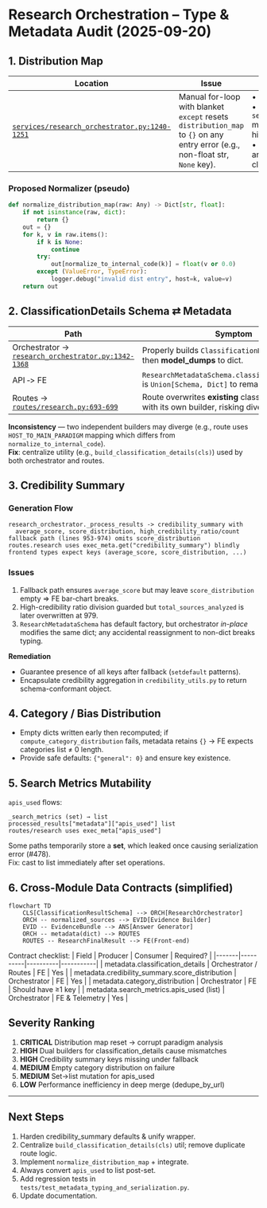 # Research Orchestration – Type & Metadata Audit (2025-09-20)

## 1. Distribution Map

| Location | Issue | Impact | Recommendation |
|----------|-------|--------|----------------|
| [`services/research_orchestrator.py:1240-1251`](four-hosts-app/backend/services/research_orchestrator.py:1240) | Manual for-loop with blanket `except` resets `distribution_map` to `{}` on any entry error (e.g., non-float str, `None` key). | • `margin` → 0.0<br>• `secondary_confidence` missing → front-end hides bar-chart<br>• Downstream analytics mis-classify paradigm fit. | Introduce `utils.normalize_distribution_map(raw)` (draft exists in `docs/research_fixes_summary.md`). Replace manual block; add unit test. |

### Proposed Normalizer (pseudo)

```python
def normalize_distribution_map(raw: Any) -> Dict[str, float]:
    if not isinstance(raw, dict):
        return {}
    out = {}
    for k, v in raw.items():
        if k is None:
            continue
        try:
            out[normalize_to_internal_code(k)] = float(v or 0.0)
        except (ValueError, TypeError):
            logger.debug("invalid dist entry", host=k, value=v)
    return out
```

## 2. ClassificationDetails Schema ⇄ Metadata

| Path | Symptom |
|------|---------|
| Orchestrator → [`research_orchestrator.py:1342-1368`](four-hosts-app/backend/services/research_orchestrator.py:1342) | Properly builds `ClassificationDetailsSchema` then **model_dumps** to dict. |
| API ‑> FE | `ResearchMetadataSchema.classification_details` is `Union[Schema, Dict]` to remain lenient. |
| Routes → [`routes/research.py:693-699`](four-hosts-app/backend/routes/research.py:693) | Route overwrites **existing** classification_details with its own builder, risking divergence. |

**Inconsistency** — two independent builders may diverge (e.g., route uses `HOST_TO_MAIN_PARADIGM` mapping which differs from `normalize_to_internal_code`).  
**Fix**: centralize utility (e.g., `build_classification_details(cls)`) used by both orchestrator and routes.

## 3. Credibility Summary

### Generation Flow
```
research_orchestrator._process_results -> credibility_summary with
  average_score, score_distribution, high_credibility_ratio/count
fallback path (lines 953-974) omits score_distribution
routes.research uses exec_meta.get("credibility_summary") blindly
frontend types expect keys (average_score, score_distribution, ...)
```

### Issues
1. Fallback path ensures `average_score` but may leave `score_distribution` empty ⇒ FE bar-chart breaks.
2. High-credibility ratio division guarded but `total_sources_analyzed` is later overwritten at 979.  
3. `ResearchMetadataSchema` has default factory, but orchestrator *in-place* modifies the same dict; any accidental reassignment to non-dict breaks typing.

**Remediation**
* Guarantee presence of all keys after fallback (`setdefault` patterns).
* Encapsulate credibility aggregation in `credibility_utils.py` to return schema-conformant object.

## 4. Category / Bias Distribution

* Empty dicts written early then recomputed; if `compute_category_distribution` fails, metadata retains `{}` → FE expects categories list ≠ 0 length.  
* Provide safe defaults: `{"general": 0}` and ensure key existence.

## 5. Search Metrics Mutability

`apis_used` flows:
```
_search_metrics (set) → list
processed_results["metadata"]["apis_used"] list
routes/research uses exec_meta["apis_used"]
```
Some paths temporarily store a **set**, which leaked once causing serialization error (#478).  
Fix: cast to list immediately after set operations.

## 6. Cross-Module Data Contracts (simplified)

```mermaid
flowchart TD
    CLS[ClassificationResultSchema] --> ORCH[ResearchOrchestrator]
    ORCH -- normalized_sources --> EVID[Evidence Builder]
    EVID -- EvidenceBundle --> ANS[Answer Generator]
    ORCH -- metadata(dict) --> ROUTES
    ROUTES -- ResearchFinalResult --> FE(Front-end)
```

Contract checklist:
| Field | Producer | Consumer | Required? |
|-------|----------|----------|-----------|
| metadata.classification_details | Orchestrator / Routes | FE | Yes |
| metadata.credibility_summary.score_distribution | Orchestrator | FE | Yes |
| metadata.category_distribution | Orchestrator | FE | Should have ≥1 key |
| metadata.search_metrics.apis_used (list) | Orchestrator | FE & Telemetry | Yes |

## Severity Ranking

1. **CRITICAL** Distribution map reset → corrupt paradigm analysis  
2. **HIGH** Dual builders for classification_details cause mismatches  
3. **HIGH** Credibility summary keys missing under fallback  
4. **MEDIUM** Empty category distribution on failure  
5. **MEDIUM** Set→list mutation for apis_used  
6. **LOW** Performance inefficiency in deep merge (dedupe_by_url)

---

## Next Steps

1. Harden credibility_summary defaults & unify wrapper.  
2. Centralize `build_classification_details(cls)` util; remove duplicate route logic.  
3. Implement `normalize_distribution_map` + integrate.  
4. Always convert `apis_used` to list post-set.  
5. Add regression tests in `tests/test_metadata_typing_and_serialization.py`.  
6. Update documentation.

